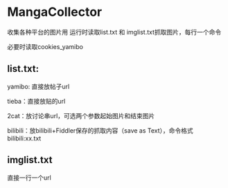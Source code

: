 # MangaCollector
收集各种平台的图片用
 运行时读取list.txt 和 imglist.txt抓取图片，每行一个命令
 
 必要时读取cookies_yamibo
 
 ## list.txt:
 
 yamibo: 直接放帖子url
 
 tieba：直接放贴的url
 
 2cat：放讨论串url，可选两个参数起始图片和结束图片
 
 bilibili：放bilibili+Fiddler保存的抓取内容（save as Text），命令格式 bilibili:xx.txt
 
## imglist.txt
 
 直接一行一个url
